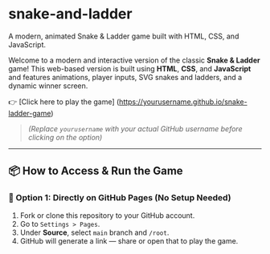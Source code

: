 # snake-and-ladder
A modern, animated Snake &amp; Ladder game built with HTML, CSS, and JavaScript.

Welcome to a modern and interactive version of the classic **Snake & Ladder** game! This web-based version is built using **HTML**, **CSS**, and **JavaScript** and features animations, player inputs, SVG snakes and ladders, and a dynamic winner screen.


👉 [Click here to play the game] (https://yourusername.github.io/snake-ladder-game)

> *(Replace `yourusername` with your actual GitHub username before clicking on the option)*

---

## 📦 How to Access & Run the Game

### 🔗 Option 1: Directly on GitHub Pages (No Setup Needed)
1. Fork or clone this repository to your GitHub account.
2. Go to `Settings > Pages`.
3. Under **Source**, select `main` branch and `/root`.
4. GitHub will generate a link — share or open that to play the game.


